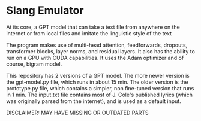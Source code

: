 # Slang Emulator

At its core, a GPT model that can take a text file from anywhere on the internet or from local files and imitate the linguistic style of the text


The program makes use of multi-head attention, feedforwards, dropouts, transformer blocks, layer norms, and residual layers.
It also has the ability to run on a GPU with CUDA capabilities. It uses the Adam optimizer and of course, bigram model.

This repository has 2 versions of a GPT model. The more newer version is the gpt-model.py file, which runs in about 15 min.
The older version is the prototype.py file, which contains a simpler, non fine-tuned version that runs in 1 min. The input.txt
file contains most of J. Cole's published lyrics (which was originally parsed from the internet), and is used as a default input.

DISCLAIMER: MAY HAVE MISSING OR OUTDATED PARTS
